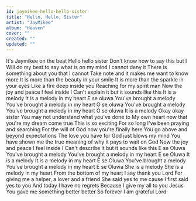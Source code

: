 ```yaml
---
id: jaymikee-hello-hello-sister
title: "Hello, Hello, Sister"
artist: "JayMikee"
album: "Heaven"
cover: ""
created: ""
updated: ""
---
```


It's Jaymikee on the beat
Hello hello sister
Don't know how to say this but I
Will do my best to say what is on my mind
I cannot deny it
There is something about you that I cannot
Take note and it makes me want to know more
It is more than the beauty in your smile
It is more than the sparkle in your eyes
Like a fire deep inside you
Reaching for my spirit man
Now the joy and peace I feel inside I
Can't explain it but it sounds like this
It is a melody
It is a melody in my heart
E se oluwa
You've brought a melody
You've brought a melody in my heart
O se oluwa
You've brought a melody
You've brought a melody in my heart
O se oluwa
It is a melody
Okay okay sister
You may not understand what you've done to
My own heart now that you're my dream come true
This is so exciting
For so long I've been praying and searching
For the will of God now you're finally here
You go above and beyond expectations
The love you have for God just blows my mind
You have shown me the true meaning of why it pays to wait on God
Now the joy and peace I feel inside I
Can't describe it but it sounds like this
E se Oluwa
You've brought a melody
You've brought a melody in my heart
E se Oluwa
It is a melody
It is a melody in my heart
E se Oluwa
You've brought a melody
You've brought a melody in my heart
E se Oluwa
She is a melody
She is a melody in my heart
From the bottom of my heart I say thank you Lord
For giving me a helper, a lover and a friend
She said yes to me cause I first said yes to you
And today I have no regrets
Because I give my all to you Jesus
You gave me something better better
So forever I am grateful Lord